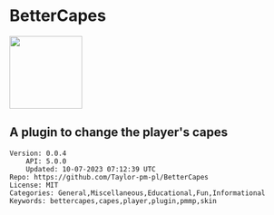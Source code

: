 # BetterCapes
<img src="https://raw.githubusercontent.com/Taylor-pm-pl/BetterCapes/79d2d0127a909f43959719d9f3a16bff111c4178/assets/images/icon.png" width="128" height="128" />

## A plugin to change the player's capes
```properties
Version: 0.0.4
    API: 5.0.0
    Updated: 10-07-2023 07:12:39 UTC
Repo: https://github.com/Taylor-pm-pl/BetterCapes
License: MIT
Categories: General,Miscellaneous,Educational,Fun,Informational
Keywords: bettercapes,capes,player,plugin,pmmp,skin
```